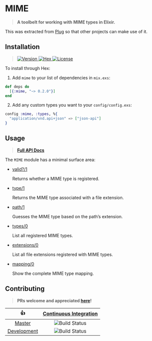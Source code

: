 MIME
====

> **A toolbelt for working with MIME types in Elixir.**

This was extracted from [Plug](https://github.com/elixir-lang/plug) so that other projects can make use of it.


Installation
------------
>[![Version][hex-version-badge] ![Hex][hex-downloads-badge] ![License][hex-license-badge]][hex]

[hex]:                 https://hex.pm/packages/mime
[hex-version-badge]:   https://img.shields.io/hexpm/v/mime.svg?maxAge=86400&style=flat-square
[hex-downloads-badge]: https://img.shields.io/hexpm/dt/mime.svg?maxAge=86400&style=flat-square
[hex-license-badge]:   https://img.shields.io/badge/license-MIT-7D26CD.svg?maxAge=86400&style=flat-square

To install through Hex:

1. Add `mime` to your list of dependencies in `mix.exs`:

  ```elixir
  def deps do
    [{:mime, "~> 0.2.0"}]
  end
  ```

2. Add any custom types you want to your `config/config.exs`:


  ```elixir
  config :mime, :types, %{
    "application/vnd.api+json" => ["json-api"]
  }
  ```

Usage
-----

> **[Full API Docs](https://hexdocs.pm/mime/api-reference.html)**

The `MIME` module has a minimal surface area:

- [valid?/1](https://hexdocs.pm/mime/MIME.html#valid?/1)

  Returns whether a MIME type is registered.
  
- [type/1](https://hexdocs.pm/mime/MIME.html#type/1)

  Returns the MIME type associated with a file extension.
  
- [path/1](https://hexdocs.pm/mime/MIME.html#path/1)
  
  Guesses the MIME type based on the path’s extension.

- [types/0](https://hexdocs.pm/mime/MIME.html#types/0)

  List all registered MIME types.
  
- [extensions/0](https://hexdocs.pm/mime/MIME.html#extensions/0)

  List all file extensions registered with MIME types.
  
- [mapping/0](https://hexdocs.pm/mime/MIME.html#mapping/0)

  Show the complete MIME type mapping.

Contributing
------------

> **PRs welcome and appreciated [here](https://github.com/christhekeele/elixir-mime/pulls)!**

|         :thumbsup:         |  [Continuous Integration][travis-badge]   |
|:--------------------------:|:-----------------------------------------:|
|      [Master][master]      |   ![Build Status][master-travis-badge]    |
| [Development][development] | ![Build Status][development-travis-badge] |

[travis-badge]: https://travis-ci.org/christhekeele/elixir-mime

[master]:              https://github.com/christhekeele/elixir-mime/tree/master
[master-travis-badge]: https://img.shields.io/travis/christhekeele/elixir-mime/master.svg?maxAge=86400&style=flat-square

[development]:              https://github.com/christhekeele/elixir-mime/tree/development
[development-travis-badge]: https://img.shields.io/travis/christhekeele/elixir-mime/development.svg?maxAge=86400&style=flat-square

